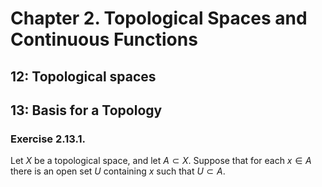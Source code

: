 # Chapter 2. Topological Spaces and Continuous Functions

## 12: Topological spaces

## 13: Basis for a Topology

### Exercise 2.13.1.
Let $X$ be a topological space, and let $A \subset X$. Suppose that for each $x \in A$ there is an open set $U$ containing $x$ such that $U \subset A$.
